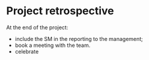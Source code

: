 # Project retrospective

At the end of the project:

- include the SM in the reporting to the management;
- book a meeting with the team.
- celebrate
